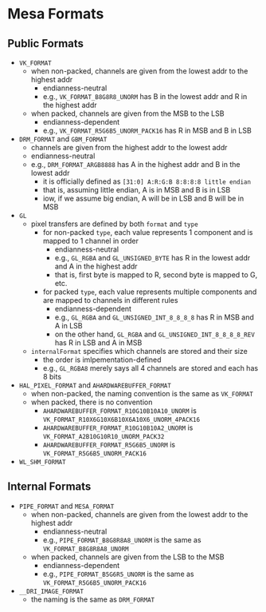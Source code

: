 Mesa Formats
============

## Public Formats

- `VK_FORMAT`
  - when non-packed, channels are given from the lowest addr to the highest
    addr
    - endianness-neutral
    - e.g., `VK_FORMAT_B8G8R8_UNORM` has B in the lowest addr and R in the
      highest addr
  - when packed, channels are given from the MSB to the LSB
    - endianness-dependent
    - e.g., `VK_FORMAT_R5G6B5_UNORM_PACK16` has R in MSB and B in LSB
- `DRM_FORMAT` and `GBM_FORMAT`
  - channels are given from the highest addr to the lowest addr
  - endianness-neutral
  - e.g., `DRM_FORMAT_ARGB8888` has A in the highest addr and B in the lowest
    addr
    - it is officially defined as `[31:0] A:R:G:B 8:8:8:8 little endian`
    - that is, assuming little endian, A is in MSB and B is in LSB
    - iow, if we assume big endian, A will be in LSB and B will be in MSB
- `GL`
  - pixel transfers are defined by both `format` and `type`
    - for non-packed `type`, each value represents 1 component and is mapped
      to 1 channel in order
      - endianness-neutral
      - e.g., `GL_RGBA` and `GL_UNSIGNED_BYTE` has R in the lowest addr and A
        in the highest addr
      - that is, first byte is mapped to R, second byte is mapped to G, etc.
    - for packed `type`, each value represents multiple components and are
      mapped to channels in different rules
      - endianness-dependent
      - e.g., `GL_RGBA` and `GL_UNSIGNED_INT_8_8_8_8` has R in MSB and A in
        LSB
      - on the other hand, `GL_RGBA` and `GL_UNSIGNED_INT_8_8_8_8_REV` has R
        in LSB and A in MSB
  - `internalFormat` specifies which channels are stored and their size
    - the order is imlpementation-defined
    - e.g., `GL_RGBA8` merely says all 4 channels are stored and each has 8
      bits
- `HAL_PIXEL_FORMAT` and `AHARDWAREBUFFER_FORMAT`
  - when non-packed, the naming convention is the same as `VK_FORMAT`
  - when packed, there is no convention
    - `AHARDWAREBUFFER_FORMAT_R10G10B10A10_UNORM` is
      `VK_FORMAT_R10X6G10X6B10X6A10X6_UNORM_4PACK16`
    - `AHARDWAREBUFFER_FORMAT_R10G10B10A2_UNORM` is
      `VK_FORMAT_A2B10G10R10_UNORM_PACK32`
    - `AHARDWAREBUFFER_FORMAT_R5G6B5_UNORM` is `VK_FORMAT_R5G6B5_UNORM_PACK16`
- `WL_SHM_FORMAT`

## Internal Formats

- `PIPE_FORMAT` and `MESA_FORMAT`
  - when non-packed, channels are given from the lowest addr to the highest
    addr
    - endianness-neutral
    - e.g., `PIPE_FORMAT_B8G8R8A8_UNORM` is the same as
      `VK_FORMAT_B8G8R8A8_UNORM`
  - when packed, channels are given from the LSB to the MSB
    - endianness-dependent
    - e.g., `PIPE_FORMAT_B5G6R5_UNORM` is the same as
      `VK_FORMAT_R5G6B5_UNORM_PACK16`
- `__DRI_IMAGE_FORMAT`
  - the naming is the same as `DRM_FORMAT`
